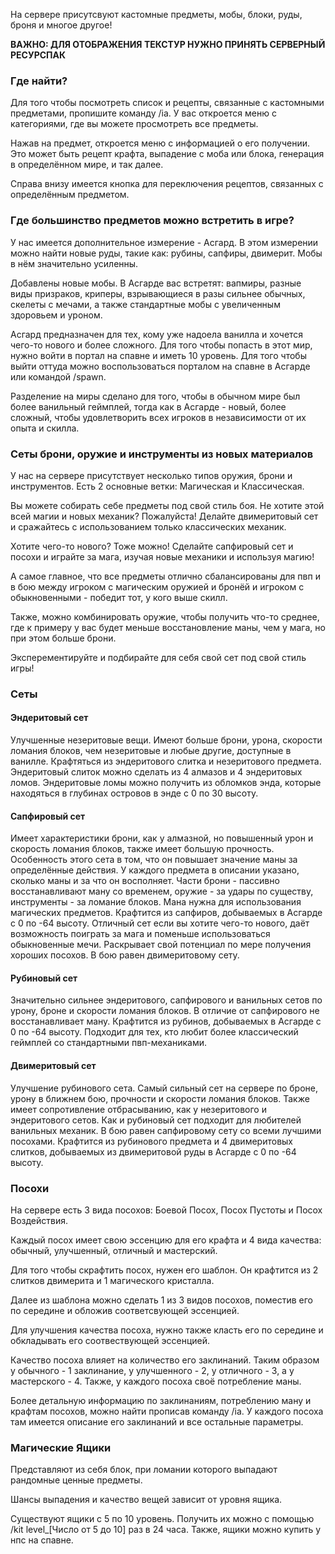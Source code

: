 На сервере присутсвуют кастомные предметы, мобы, блоки, руды, броня и многое другое!

**ВАЖНО: ДЛЯ ОТОБРАЖЕНИЯ ТЕКСТУР НУЖНО ПРИНЯТЬ СЕРВЕРНЫЙ РЕСУРСПАК**

### Где найти?

Для того чтобы посмотреть список и рецепты, связанные с кастомными предметами, пропишите команду /ia. У вас откроется
меню с категориями, где вы можете просмотреть все предметы.

Нажав на предмет, откроется меню с информацией о его получении. Это может быть рецепт крафта, выпадение с моба или
блока, генерация в определённом мире, и так далее.

Справа внизу имеется кнопка для переключения рецептов, связанных с определённым предметом.

### Где большинство предметов можно встретить в игре?

У нас имеется дополнительное измерение - Асгард. В этом измерении можно найти новые руды, такие как: рубины, сапфиры,
двимерит. Мобы в нём значительно усиленны.

Добавлены новые мобы. В Асгарде вас встретят: вапмиры, разные виды призраков, криперы, взрывающиеся в разы сильнее
обычных, скелеты с мечами, а также стандартные мобы с увеличенным
здоровьем и уроном.

Асгард предназначен для тех, кому уже надоела ванилла и хочется чего-то нового и более сложного.
Для того чтобы попасть в этот мир, нужно войти в портал на спавне и иметь 10 уровень.
Для того чтобы выйти оттуда можно воспользоваться порталом на спавне в Асгарде или командой /spawn.

Разделение на миры сделано для того, чтобы в обычном мире был более ванильный геймплей, тогда как в Асгарде - новый,
более
сложный, чтобы удовлетворить всех игроков в независимости от их опыта и скилла.

### Сеты брони, оружие и инструменты из новых материалов

У нас на сервере присутствует несколько типов оружия, брони и инструментов.
Есть 2 основные ветки: Магическая и Классическая.

Вы можете собирать себе предметы под свой стиль боя. Не хотите этой всей магии и новых механик?
Пожалуйста! Делайте двимеритовый сет и сражайтесь с использованием только классических механик.

Хотите чего-то нового?
Тоже можно! Сделайте сапфировый сет и посохи и играйте за мага, изучая новые механики и используя магию!

А самое главное, что все предметы отлично сбалансированы для пвп и в бою между игроком с магическим оружией и бронёй и
игроком с обыкновенными - победит тот, у кого выше скилл.

Также, можно комбинировать оружие, чтобы получить что-то
среднее, где к примеру у вас будет меньше восстановление маны, чем у мага, но при этом больше брони.

Эксперементируйте и подбирайте для себя свой сет под свой стиль игры!

### Сеты

#### Эндеритовый сет

Улучшенные незеритовые вещи. Имеют больше брони, урона, скорости ломания блоков, чем незеритовые и
любые другие, доступные в ванилле. Крафтяться из эндеритового слитка и незеритового предмета. Эндеритовый слиток можно
сделать из 4 алмазов и 4 эндеритовых ломов. Эндеритовые ломы можно получить из обломков энда, которые находяться в
глубинах островов в энде c 0 по 30 высоту.

#### Сапфировый сет

Имеет характеристики брони, как у алмазной, но повышенный урон и скорость ломания блоков, также имеет
большую прочность. Особенность этого сета в том, что он повышает значение маны за определённые действия. У каждого
предмета в описании указано, сколько маны и за что он восполняет. Части брони - пассивно восстанавливают ману со
временем, оружие - за удары по существу, инструменты - за ломание блоков. Мана нужна для использования магических
предметов. Крафтится из сапфиров, добываемых в Асгарде с 0 по -64 высоту. Отличный сет если вы хотите чего-то нового,
даёт возможность поиграть за мага и поменьше использоваться обыкновенные мечи. Раскрывает свой потенциал по мере
получения хороших посохов. В бою равен двимеритовому сету.

#### Рубиновый сет

Значительно сильнее эндеритового, сапфирового и ванильных сетов по урону, броне и скорости ломания
блоков. В отличие от сапфирового не восстанавливает ману. Крафтится из рубинов, добываемых в Асгарде с 0 по -64 высоту.
Подходит для тех, кто любит более классический геймплей со стандартными пвп-механиками.

#### Двимеритовый сет

Улучшение рубинового сета. Самый сильный сет на сервере по броне, урону в ближнем бою, прочности и
скорости ломания блоков. Также имеет сопротивление отбрасыванию, как у незеритового и эндеритового сетов. Как и
рубиновый сет подходит для любителей ванильных механик. В бою равен сапфировому сету со всеми лучшими посохами.
Крафтится из рубинового предмета и 4 двимеритовых слитков, добываемых из двимеритовой руды в Асгарде с 0 по -64 высоту.

### Посохи

На сервере есть 3 вида посохов: Боевой Посох, Посох Пустоты и Посох Воздействия.

Каждый посох имеет свою эссенцию для его крафта и 4 вида качества: обычный, улучшенный, отличный и мастерский.

Для того чтобы скрафтить посох, нужен его шаблон. Он крафтится из 2 слитков двимерита и 1 магического кристалла. 

Далее из шаблона можно сделать 1 из 3 видов посохов, поместив его по середине и обложив соответсвующей эссенцией. 

Для улучшения качества посоха, нужно также класть его по середине и обкладывать его соотвествующей эссенцией. 

Качество посоха влияет на количество его заклинаний. Таким образом у обычного - 1 заклинание, у улучшенного - 2, у отличного - 3,
а у мастерского - 4. Также, у каждого посоха своё потребление маны.

Более детальную информацию по заклинаниям, потреблению ману и крафтам посохов, можно найти прописав команду /ia. У
каждого посоха там имеется описание его заклинаний и все остальные параметры.


### Магические Ящики

Представляют из себя блок, при ломании которого выпадают рандомные ценные предметы. 

Шансы выпадения и качество вещей зависит от уровня ящика. 

Существуют ящики с 5 по 10 уровень. Получить их можно с помощью /kit level_[Число от 5 до 10] раз в 24 часа. Также, ящики можно купить у нпс на спавне.


 


